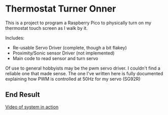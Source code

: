 # Thermostat Turner Onner
This is a project to program a Raspberry Pico to
physically turn on my thermostat touch screen as
I walk by it.

Includes:
 - Re-usable Servo Driver (complete, though a bit flakey)
 - Proximity/Sonic sensor Driver (not implemented)
 - Main code to read sensor and turn servo

Of use to general hobbyists may be the pwm servo driver.
I couldn't find a reliable one that made sense. The
one I've written here is fully documented explaining
how PWM is controlled at 50Hz for my servo (SG92R)

## End Result
[Video of system in action](https://appsolutelywonderful.com/archives/439)
